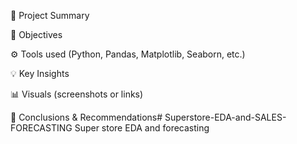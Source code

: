 📄 Project Summary

🧠 Objectives

⚙️ Tools used (Python, Pandas, Matplotlib, Seaborn, etc.)

💡 Key Insights

📊 Visuals (screenshots or links)

🏁 Conclusions & Recommendations# Superstore-EDA-and-SALES-FORECASTING
Super store EDA and forecasting
